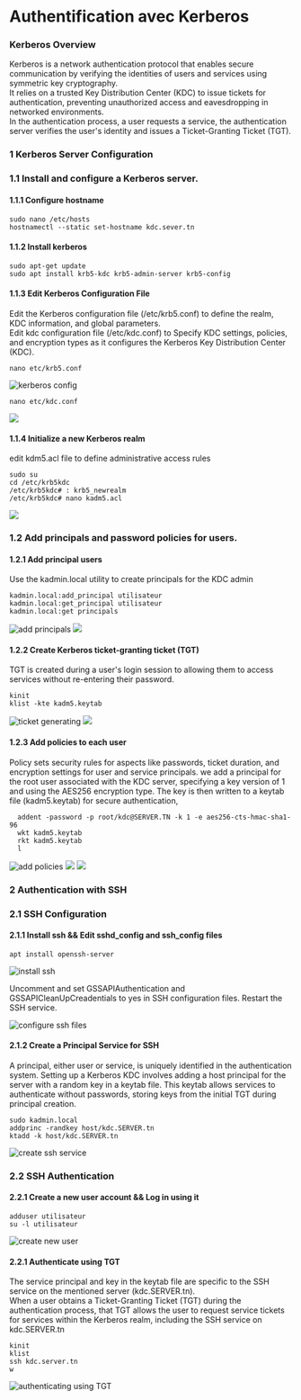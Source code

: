 
# Authentification avec Kerberos

### Kerberos Overview
Kerberos is a network authentication protocol that enables secure communication by verifying the identities of users and services using symmetric key cryptography.   
It relies on a trusted Key Distribution Center (KDC) to issue tickets for authentication, preventing unauthorized access and eavesdropping in networked environments.  
In the authentication process, a user requests a service, the authentication server verifies the user's identity and issues a Ticket-Granting Ticket (TGT).

### 1 Kerberos Server Configuration
### 1.1 Install and configure a Kerberos server.
#### 1.1.1 Configure hostname
```shell
sudo nano /etc/hosts
hostnamectl --static set-hostname kdc.sever.tn  
````
#### 1.1.2 Install kerberos
```shell
sudo apt-get update
sudo apt install krb5-kdc krb5-admin-server krb5-config
````

#### 1.1.3 Edit Kerberos Configuration File
Edit the Kerberos configuration file (/etc/krb5.conf) to define the realm, KDC information, and global parameters.  
Edit kdc configuration file (/etc/kdc.conf)  to Specify KDC settings, policies, and encryption types as it configures the Kerberos Key Distribution Center (KDC).
```shell
nano etc/krb5.conf
```
![kerberos config ](https://drive.google.com/uc?id=1mz7qUFRnorpId6izc37X86KWUpvTtOV3)


```shell
nano etc/kdc.conf
```
![ ](https://drive.google.com/uc?id=1N3zZfF74xabl4n1Zw6ZqBctHTgs3IlSc)

#### 1.1.4 Initialize a new Kerberos realm
edit kdm5.acl file to define administrative access rules
```shell
sudo su
cd /etc/krb5kdc
/etc/krb5kdc# : krb5_newrealm
/etc/krb5kdc# nano kadm5.acl
````
![](https://drive.google.com/uc?id=1sTHkB6r8zqRxHMv48S6hAqK47P5ymFHZ)

### 1.2 Add principals and password policies for users.

#### 1.2.1 Add principal users
Use the kadmin.local utility to create principals for the KDC admin
```shell
kadmin.local:add_principal utilisateur
kadmin.local:get_principal utilisateur
kadmin.local:get principals
````
![add principals ](https://drive.google.com/uc?id=14ldOnxG-hu55ZP57OQdMCSBjghSenjMu)
![ ](https://drive.google.com/uc?id=1TxbNwM6RKU801TemQfFJt5cBfAQ1OyNA)


#### 1.2.2 Create Kerberos ticket-granting ticket (TGT)
TGT is created  during a user's login session to allowing them to access services without re-entering their password.
````shell  
kinit 
klist -kte kadm5.keytab
````

![ticket generating](https://drive.google.com/uc?id=1eF-4tgYkZxQWudmYfHKKV72MShNUgGWr)
![](https://drive.google.com/uc?id=1ThVI76fOqU273ZcY9l6Freav3oepD379)

#### 1.2.3 Add policies to each user
Policy sets security rules for aspects like passwords, ticket duration, and encryption settings for user and service principals.
we add a principal for the root user associated with the KDC server, specifying a key version of 1 and using the AES256 encryption type.
The key is then written to a keytab file (kadm5.keytab) for secure authentication,
````shell  
  addent -password -p root/kdc@SERVER.TN -k 1 -e aes256-cts-hmac-sha1-96
  wkt kadm5.keytab
  rkt kadm5.keytab
  l
````
![add policies](https://drive.google.com/uc?id=187BzGtxu9_aywQ7qiXh9NE9mM9oNB30z)
![](https://drive.google.com/uc?id=1sQMvIOX0l6Zy38xrbHnL5M11jAj4_IEW)
![](https://drive.google.com/uc?id=1eF-4tgYkZxQWudmYfHKKV72MShNUgGWr)


### 2 Authentication with SSH
### 2.1 SSH Configuration

#### 2.1.1 Install ssh && Edit sshd_config and ssh_config files
````shell  
apt install openssh-server
````
![install ssh](https://drive.google.com/uc?id=16PHX6iz28uoeYwWy-D_kdbjJnOdRIE3E)

Uncomment and set GSSAPIAuthentication and GSSAPICleanUpCreadentials to yes in SSH configuration files. Restart the SSH service.

![configure ssh files](https://drive.google.com/uc?id=16PHX6iz28uoeYwWy-D_kdbjJnOdRIE3E)

#### 2.1.2 Create a Principal Service for SSH

A principal, either user or service, is uniquely identified in the authentication system. Setting up a Kerberos KDC involves adding a host principal for the server with a random key in a keytab file. This keytab allows services to authenticate without passwords, storing keys from the initial TGT during principal creation.
````shell  
sudo kadmin.local
addprinc -randkey host/kdc.SERVER.tn
ktadd -k host/kdc.SERVER.tn
````
![create ssh service](https://drive.google.com/uc?id=16LVP-B5Obh1X1dHMKbOj1BYFeswuCq6X)

### 2.2 SSH Authentication

#### 2.2.1 Create a new user account && Log in using it
````shell  
adduser utilisateur
su -l utilisateur 
````
![create new user](https://drive.google.com/uc?id=17QAirmxXo8_Gx4-ZvHGu8BbjBIUtO1JL)

#### 2.2.1  Authenticate using TGT
The service principal and key in the keytab file are specific to the SSH service on the mentioned server (kdc.SERVER.tn).  
When a user obtains a Ticket-Granting Ticket (TGT) during the authentication process, that TGT allows the user to request service tickets for services within the Kerberos realm, including the SSH service on kdc.SERVER.tn
````shell 
kinit
klist
ssh kdc.server.tn
w 
````
![authenticating using TGT](https://drive.google.com/uc?id=1GuWaL9T5Z3kpAKfJTSy6rMT2AAnH3ag1)
